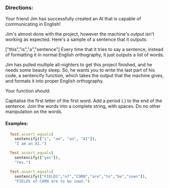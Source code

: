 ### Directions:

Your friend Jim has successfully created an AI that is capable of communicating in English!

Jim's almost done with the project, however the machine's output isn't working as expected. Here's a sample of a sentence that it outputs:

["this","is","a","sentence"]
Every time that it tries to say a sentence, instead of formatting it in normal English orthography, it just outputs a list of words.

Jim has pulled multiple all-nighters to get this project finished, and he needs some beauty sleep. So, he wants you to write the last part of his code, a sentencify function, which takes the output that the machine gives, and formats it into proper English orthography.

Your function should:

Capitalise the first letter of the first word.
Add a period (.) to the end of the sentence.
Join the words into a complete string, with spaces.
Do no other manipulation on the words.

#### Examples:

```ruby
  Test.assert_equals(
    sentencify(["i", "am", "an", "AI"]), 
    "I am an AI.")

  Test.assert_equals(
    sentencify(["yes"]), 
    "Yes.")

  Test.assert_equals(
    sentencify(["FIELDS","of","CORN","are","to","be","sown"]),
    "FIELDS of CORN are to be sown.")
```